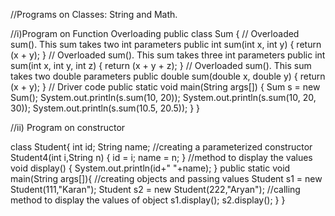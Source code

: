 //Programs on Classes: String and Math.

//i)Program on Function Overloading
public class Sum {
// Overloaded sum(). This sum takes two int parameters
public int sum(int x, int y)
{
return (x + y);
}
// Overloaded sum(). This sum takes three int parameters
public int sum(int x, int y, int z)
{
return (x + y + z);
}
// Overloaded sum(). This sum takes two double parameters
public double sum(double x, double y)
{
return (x + y);
}
// Driver code
public static void main(String args[])
{
Sum s = new Sum();
System.out.println(s.sum(10, 20));
System.out.println(s.sum(10, 20, 30));
System.out.println(s.sum(10.5, 20.5));
}
}

//ii) Program on constructor

class Student{
int id;
String name;
//creating a parameterized constructor
Student4(int i,String n)
{
id = i;
name = n;
}
//method to display the values
void display()
{
System.out.println(id+" "+name);
}
public static void main(String args[]){
//creating objects and passing values
Student s1 = new Student(111,"Karan");
Student s2 = new Student(222,"Aryan");
//calling method to display the values of object
s1.display();
s2.display();
}
}
